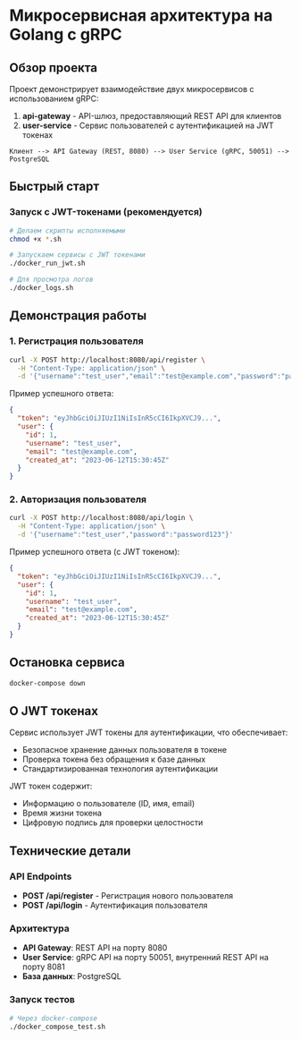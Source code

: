 # Микросервисная архитектура на Golang с gRPC

## Обзор проекта

Проект демонстрирует взаимодействие двух микросервисов с использованием gRPC:

1. **api-gateway** - API-шлюз, предоставляющий REST API для клиентов
2. **user-service** - Сервис пользователей с аутентификацией на JWT токенах

```
Клиент --> API Gateway (REST, 8080) --> User Service (gRPC, 50051) --> PostgreSQL
```

## Быстрый старт

### Запуск с JWT-токенами (рекомендуется)

```bash
# Делаем скрипты исполняемыми
chmod +x *.sh

# Запускаем сервисы с JWT токенами
./docker_run_jwt.sh

# Для просмотра логов
./docker_logs.sh
```

## Демонстрация работы

### 1. Регистрация пользователя

```bash
curl -X POST http://localhost:8080/api/register \
  -H "Content-Type: application/json" \
  -d '{"username":"test_user","email":"test@example.com","password":"password123"}'
```

Пример успешного ответа:
```json
{
  "token": "eyJhbGciOiJIUzI1NiIsInR5cCI6IkpXVCJ9...",
  "user": {
    "id": 1,
    "username": "test_user",
    "email": "test@example.com",
    "created_at": "2023-06-12T15:30:45Z"
  }
}
```

### 2. Авторизация пользователя

```bash
curl -X POST http://localhost:8080/api/login \
  -H "Content-Type: application/json" \
  -d '{"username":"test_user","password":"password123"}'
```

Пример успешного ответа (c JWT токеном):
```json
{
  "token": "eyJhbGciOiJIUzI1NiIsInR5cCI6IkpXVCJ9...",
  "user": {
    "id": 1,
    "username": "test_user",
    "email": "test@example.com",
    "created_at": "2023-06-12T15:30:45Z"
  }
}
```

## Остановка сервиса

```bash
docker-compose down
```

## О JWT токенах

Сервис использует JWT токены для аутентификации, что обеспечивает:
- Безопасное хранение данных пользователя в токене
- Проверка токена без обращения к базе данных
- Стандартизированная технология аутентификации

JWT токен содержит:
- Информацию о пользователе (ID, имя, email)
- Время жизни токена
- Цифровую подпись для проверки целостности

## Технические детали

### API Endpoints

- **POST /api/register** - Регистрация нового пользователя
- **POST /api/login** - Аутентификация пользователя

### Архитектура

- **API Gateway**: REST API на порту 8080
- **User Service**: gRPC API на порту 50051, внутренний REST API на порту 8081
- **База данных**: PostgreSQL

### Запуск тестов

```bash
# Через docker-compose
./docker_compose_test.sh
